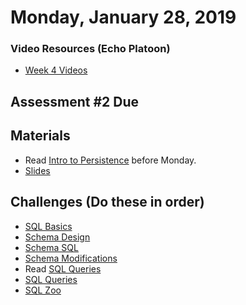 Monday, January 28, 2019
====================
### Video Resources (Echo Platoon)
- [Week 4 Videos](https://www.youtube.com/watch?v=ra2IXfFlZK8&list=PLu0CiQ7bzwERLJOhwkQA9vQKpsw_McWCb)

## Assessment #2 Due

## Materials 
* Read [Intro to Persistence](readings/persistence-intro.md) before Monday.
* [Slides](https://docs.google.com/a/natedelage.com/presentation/d/1834tfN6g9gvl2t0JDQY2RPMCIAnvN08Wrd-bO-usruQ/edit?usp=sharing)

## Challenges (Do these in order)
* [SQL Basics](https://github.com/hotelplatoon/sql-basics)
* [Schema Design](https://github.com/hotelplatoon/schema-design)
* [Schema SQL](https://github.com/hotelplatoon/schema-sql)
* [Schema Modifications](https://github.com/hotelplatoon/schema-modifications)
* Read [SQL Queries](readings/sql-queries.md)
* [SQL Queries](https://github.com/hotelplatoon/sql-queries)
* [SQL Zoo](http://sqlzoo.net/)
